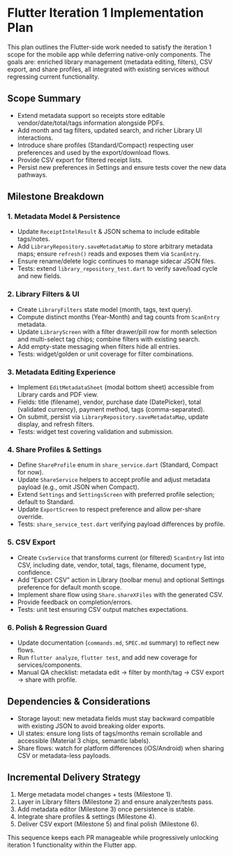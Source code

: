 # Flutter Iteration 1 Implementation Plan

This plan outlines the Flutter-side work needed to satisfy the iteration 1 scope for the mobile app while deferring native-only components. The goals are: enriched library management (metadata editing, filters), CSV export, and share profiles, all integrated with existing services without regressing current functionality.

## Scope Summary
- Extend metadata support so receipts store editable vendor/date/total/tags information alongside PDFs.
- Add month and tag filters, updated search, and richer Library UI interactions.
- Introduce share profiles (Standard/Compact) respecting user preferences and used by the export/download flows.
- Provide CSV export for filtered receipt lists.
- Persist new preferences in Settings and ensure tests cover the new data pathways.

## Milestone Breakdown

### 1. Metadata Model & Persistence
- Update `ReceiptIntelResult` & JSON schema to include editable tags/notes.
- Add `LibraryRepository.saveMetadataMap` to store arbitrary metadata maps; ensure `refresh()` reads and exposes them via `ScanEntry`.
- Ensure rename/delete logic continues to manage sidecar JSON files.
- Tests: extend `library_repository_test.dart` to verify save/load cycle and new fields.

### 2. Library Filters & UI
- Create `LibraryFilters` state model (month, tags, text query).
- Compute distinct months (Year-Month) and tag counts from `ScanEntry` metadata.
- Update `LibraryScreen` with a filter drawer/pill row for month selection and multi-select tag chips; combine filters with existing search.
- Add empty-state messaging when filters hide all entries.
- Tests: widget/golden or unit coverage for filter combinations.

### 3. Metadata Editing Experience
- Implement `EditMetadataSheet` (modal bottom sheet) accessible from Library cards and PDF view.
- Fields: title (filename), vendor, purchase date (DatePicker), total (validated currency), payment method, tags (comma-separated).
- On submit, persist via `LibraryRepository.saveMetadataMap`, update display, and refresh filters.
- Tests: widget test covering validation and submission.

### 4. Share Profiles & Settings
- Define `ShareProfile` enum in `share_service.dart` (Standard, Compact for now).
- Update `ShareService` helpers to accept profile and adjust metadata payload (e.g., omit JSON when Compact).
- Extend `Settings` and `SettingsScreen` with preferred profile selection; default to Standard.
- Update `ExportScreen` to respect preference and allow per-share override.
- Tests: `share_service_test.dart` verifying payload differences by profile.

### 5. CSV Export
- Create `CsvService` that transforms current (or filtered) `ScanEntry` list into CSV, including date, vendor, total, tags, filename, document type, confidence.
- Add “Export CSV” action in Library (toolbar menu) and optional Settings preference for default month scope.
- Implement share flow using `Share.shareXFiles` with the generated CSV.
- Provide feedback on completion/errors.
- Tests: unit test ensuring CSV output matches expectations.

### 6. Polish & Regression Guard
- Update documentation (`commands.md`, `SPEC.md` summary) to reflect new flows.
- Run `flutter analyze`, `flutter test`, and add new coverage for services/components.
- Manual QA checklist: metadata edit → filter by month/tag → CSV export -> share with profile.

## Dependencies & Considerations
- Storage layout: new metadata fields must stay backward compatible with existing JSON to avoid breaking older exports.
- UI states: ensure long lists of tags/months remain scrollable and accessible (Material 3 chips, semantic labels).
- Share flows: watch for platform differences (iOS/Android) when sharing CSV or metadata-less payloads.

## Incremental Delivery Strategy
1. Merge metadata model changes + tests (Milestone 1).
2. Layer in Library filters (Milestone 2) and ensure analyzer/tests pass.
3. Add metadata editor (Milestone 3) once persistence is stable.
4. Integrate share profiles & settings (Milestone 4).
5. Deliver CSV export (Milestone 5) and final polish (Milestone 6).

This sequence keeps each PR manageable while progressively unlocking iteration 1 functionality within the Flutter app.
